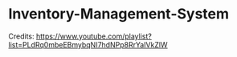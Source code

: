 # Inventory-Management-System
Credits: https://www.youtube.com/playlist?list=PLdRq0mbeEBmybqNI7hdNPp8RrYaIVkZlW
